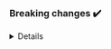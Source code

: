 ### Breaking changes :heavy_check_mark:

<details>
<summary>
Details
</summary>

| Package | Change | Current Version | New Version | Needed Version | Looking good? |
| :--- | :--- | ---: | ---: | ---: | ---: |
|package1|None|1.0.0|1.0.0|1.0.0|:heavy_check_mark:|
|package2|None|1.0.0|1.0.0|1.0.0|:heavy_check_mark:|



</details>

